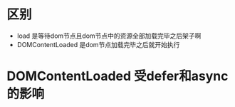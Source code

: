 # 区别
- load 是等待dom节点且dom节点中的资源全部加载完毕之后架子啊
- DOMContentLoaded 是dom节点加载完毕之后就开始执行
# DOMContentLoaded 受defer和async的影响
